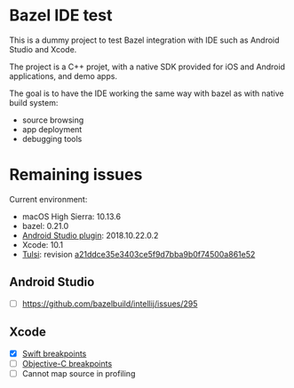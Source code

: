 # Bazel IDE test

This is a dummy project to test Bazel integration with IDE such as Android
Studio and Xcode.

The project is a C++ projet, with a native SDK provided for iOS and Android
applications, and demo apps.

The goal is to have the IDE working the same way with bazel as with native build
system:
- source browsing
- app deployment
- debugging tools

# Remaining issues

Current environment:
- macOS High Sierra: 10.13.6
- bazel: 0.21.0
- [Android Studio plugin](https://plugins.jetbrains.com/plugin/9185-bazel): 2018.10.22.0.2
- Xcode: 10.1
- [Tulsi](https://tulsi.bazel.build/): revision [a21ddce35e3403ce5f9d7bba9b0f74500a861e52](https://github.com/bazelbuild/tulsi/commit/a21ddce35e3403ce5f9d7bba9b0f74500a861e52)

## Android Studio
- [ ] https://github.com/bazelbuild/intellij/issues/295

## Xcode
- [X] [Swift breakpoints](https://github.com/bazelbuild/tulsi/issues/15)
- [ ] [Objective-C breakpoints](https://github.com/bazelbuild/tulsi/issues/16)
- [ ] Cannot map source in profiling
